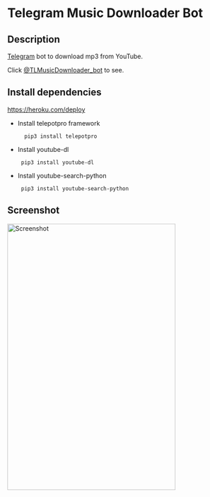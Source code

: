 # Telegram Music Downloader Bot
## Description
<a href="https://telegram.org/">Telegram</a> bot to download mp3 from YouTube.

Click <a href="https://t.me/TLMusicDownloader_bot">@TLMusicDownloader_bot</a> to see.


## Install dependencies


https://heroku.com/deploy

- Install telepotpro framework

        pip3 install telepotpro

 - Install youtube-dl

        pip3 install youtube-dl

 - Install youtube-search-python
 
        pip3 install youtube-search-python


## Screenshot
<img src="https://user-images.githubusercontent.com/58452863/93033272-91392e80-f603-11ea-9aae-8183131cefd1.png" alt="Screenshot" width="380" height="600">
